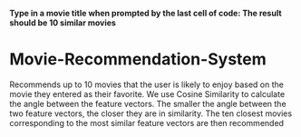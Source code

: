**Type in a movie title when prompted by the last cell of code: The result should be 10 similar movies**

# Movie-Recommendation-System
Recommends up to 10 movies that the user is likely to enjoy based on the movie they entered as their favorite.
We use Cosine Similarity to calculate the angle between the feature vectors. The smaller the angle between the two feature vectors, the closer they are in similarity.
The ten closest movies corresponding to the most similar feature vectors are then recommended


